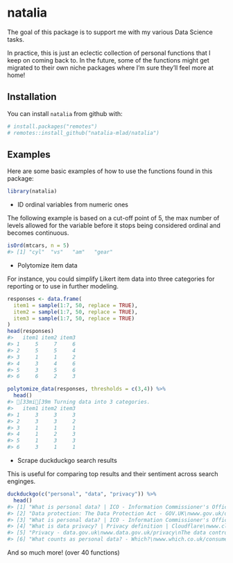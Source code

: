 
<!-- README.md is generated from README.Rmd. Please edit that file -->

# natalia

<!-- badges: start -->
<!-- badges: end -->

The goal of this package is to support me with my various Data Science
tasks.

In practice, this is just an eclectic collection of personal functions
that I keep on coming back to. In the future, some of the functions
might get migrated to their own niche packages where I’m sure they’ll
feel more at home!

<!--# TODO: add a hex sticker to left of this intro {hexSticker} -->

## Installation

You can install `natalia` from github with:

``` r
# install.packages("remotes")
# remotes::install_github("natalia-mlad/natalia")
```

## Examples

<!-- (maybe further broken down by usecases) -->

Here are some basic examples of how to use the functions found in this
package:

``` r
library(natalia)
```

-   ID ordinal variables from numeric ones

The following example is based on a cut-off point of 5, the max number
of levels allowed for the variable before it stops being considered
ordinal and becomes continuous.

``` r
isOrd(mtcars, n = 5)
#> [1] "cyl"  "vs"   "am"   "gear"
```

-   Polytomize item data

For instance, you could simplify Likert item data into three categories
for reporting or to use in further modeling.

``` r
responses <- data.frame(
  item1 = sample(1:7, 50, replace = TRUE),
  item2 = sample(1:7, 50, replace = TRUE),
  item3 = sample(1:7, 50, replace = TRUE)
)
head(responses)
#>   item1 item2 item3
#> 1     5     7     6
#> 2     5     5     4
#> 3     1     1     2
#> 4     3     4     6
#> 5     3     5     6
#> 6     6     2     3
```

``` r
polytomize_data(responses, thresholds = c(3,4)) %>%
  head()
#> [33mi[39m Turning data into 3 categories.
#>   item1 item2 item3
#> 1     3     3     3
#> 2     3     3     2
#> 3     1     1     1
#> 4     1     2     3
#> 5     1     3     3
#> 6     3     1     1
```

-   Scrape duckduckgo search results

This is useful for comparing top results and their sentiment across
search enginges.

``` r
duckduckgo(c("personal", "data", "privacy")) %>%
  head()
#> [1] "What is personal data? | ICO - Information Commissioner's Office\nico.org.uk/for-organisations/guide-to-data-protection/guide-to-the-general-data-protection-regulation-gdpr/what-is-personal-data/what-is-personal-data/\nThis means personal data has to be information that relates to an individual. That individual must be identified or identifiable either directly or indirectly from one or more identifiers or from factors specific to the individual. The UK GDPR covers the processing of personal data in two ways:"                                           
#> [2] "Data protection: The Data Protection Act - GOV.UK\nwww.gov.uk/data-protection\nThe Data Protection Act 2018 is the UK's implementation of the General Data Protection Regulation (GDPR). Everyone responsible for using personal data has to follow strict rules called..."                                                                                                                                                                                                                                                                                                   
#> [3] "What is personal data? | ICO - Information Commissioner's Office\nico.org.uk/for-organisations/guide-to-data-protection/guide-to-the-general-data-protection-regulation-gdpr/key-definitions/what-is-personal-data/\nPersonal data may also include special categories of personal data or criminal conviction and offences data. These are considered to be more sensitive and you may only process them in more limited circumstances. Pseudonymised data can help reduce privacy risks by making it more difficult to identify individuals, but it is still personal data."
#> [4] "What is data privacy? | Privacy definition | Cloudflare\nwww.cloudflare.com/learning/privacy/what-is-data-privacy/\nData privacy generally means the ability of a person to determine for themselves when, how, and to what extent personal information about them is shared with or communicated to others. This personal information can be one's name, location, contact information, or online or real-world behavior."                                                                                                                                                   
#> [5] "Privacy - data.gov.uk\nwww.data.gov.uk/privacy\nThe data controller for GDS is the Cabinet Office — a data controller determines how and why personal data is processed. For more information read the Cabinet Office's entry in the Data Protection Public ... Children's privacy protection. We understand the importance of protecting children's privacy online. Our service is not designed ..."                                                                                                                                                                         
#> [6] "What counts as personal data? - Which?\nwww.which.co.uk/consumer-rights/advice/what-counts-as-personal-data-a4T2s2Y2ffXd\nThe EU-wide rules in the Data Protection Act 2018 (GDPR) provides the legal definition of what counts as personal data in the UK. Personal data includes an identifier like: your name. an identification number, for example your National Insurance or passport number. your location data, for example your home address or mobile phone GPS data."
```

And so much more! (over 40 functions)
